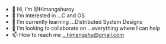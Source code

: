 - 👋 Hi, I’m @Himangshuroy
- 👀 I’m interested in ...C and OS
- 🌱 I’m currently learning ...Distributed System Designs
- 💞️ I’m looking to collaborate on ...everything where I can help
- 📫 How to reach me ...himangshu@gmail.com

<!---
Himangshuroy/Himangshuroy is a ✨ special ✨ repository because its `README.md` (this file) appears on your GitHub profile.
You can click the Preview link to take a look at your changes.
--->
